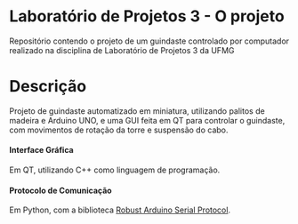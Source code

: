 # Laboratório de Projetos 3 - O projeto
Repositório contendo o projeto de um guindaste controlado por computador realizado na disciplina de Laboratório de Projetos 3 da UFMG

# Descrição
Projeto de guindaste automatizado em miniatura, utilizando palitos de madeira e Arduino UNO, e uma GUI feita em QT para controlar o guindaste, com movimentos de rotação da torre e suspensão do cabo.

#### Interface Gráfica
Em QT, utilizando C++ como linguagem de programação.

#### Protocolo de Comunicação
Em Python, com a biblioteca [Robust Arduino Serial Protocol](https://github.com/araffin/python-arduino-serial/tree/6beccc099167a21595c84286a973347a3a903cbd).
